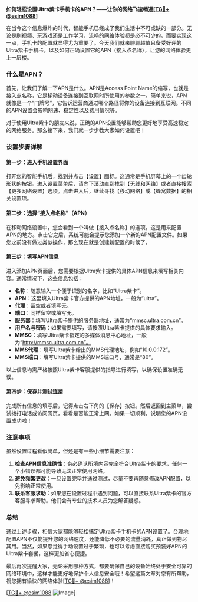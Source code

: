 **如何轻松设置Ultra紫卡手机卡的APN？——让你的网络飞速畅通[[TG💪+ @esim1088](https://t.me/s/esim1088)]**

在当今这个信息爆炸的时代，智能手机已经成了我们生活中不可或缺的一部分。无论是刷视频、玩游戏还是工作学习，流畅的网络体验都是必不可少的。而要实现这一点，手机卡的配置就显得尤为重要了。今天我们就来聊聊超值且备受好评的Ultra紫卡手机卡，以及如何正确设置它的APN（接入点名称），让您的网络体验更上一层楼。

### 什么是APN？

首先，让我们了解一下APN是什么。APN是Access Point Name的缩写，也就是接入点名称，它是移动设备连接到互联网时所使用的参数之一。简单来说，APN就像是一个“门牌号”，它告诉运营商通过哪个路径将你的设备连接到互联网。不同的APN设置会影响网速、稳定性以及费用情况等。

对于使用Ultra紫卡的朋友来说，正确的APN设置能够帮助您更好地享受高速稳定的网络服务。那么接下来，我们就一步步教大家如何设置吧！

### 设置步骤详解

#### 第一步：进入手机设置界面

打开您的智能手机后，找到并点击【设置】图标。这通常是手机屏幕上的一个齿轮形状的按钮。进入设置菜单后，请向下滚动直到找到【无线和网络】或者直接搜索【更多网络设置】选项。点击进入后，继续寻找【移动网络】或【蜂窝数据】的相关设置项。

#### 第二步：选择“接入点名称”（APN）

在移动网络设置中，您会看到一个叫做【接入点名称】的选项。这是用来配置APN的地方。点击它之后，系统可能会提示您添加一个新的APN配置文件。如果您之前没有做过类似操作，那么现在就是创建新配置的时候了。

#### 第三步：填写APN信息

进入添加APN页面后，您需要根据Ultra紫卡提供的具体APN信息来填写相关内容。通常情况下，这些信息包括：

- **名称**：随意输入一个便于识别的名字，比如“Ultra紫卡”。
- **APN**：这里填入Ultra紫卡官方提供的APN地址，一般为“ultra”。
- **代理**：留空或者填写无。
- **端口**：同样留空或填写无。
- **服务器**：填写Ultra紫卡提供的服务器地址，通常为“mmsc.ultra.com.cn”。
- **用户名与密码**：如果需要填写，请按照Ultra紫卡提供的具体要求输入。
- **MMSC**：填写Ultra紫卡指定的多媒体消息中心地址，一般为“http://mmsc.ultra.com.cn”。
- **MMS代理**：填写Ultra紫卡给出的MMS代理地址，例如“10.0.0.172”。
- **MMS端口**：填写Ultra紫卡提供的MMS端口号，通常是“80”。

以上信息均需严格按照Ultra紫卡客服提供的指导进行填写，以确保设置准确无误。

#### 第四步：保存并测试连接

完成所有信息的填写后，记得点击右下角的【保存】按钮。然后返回到主菜单，尝试拨打电话或访问网页，看看是否能正常上网。如果一切顺利，说明您的APN设置成功啦！

### 注意事项

虽然设置过程看似简单，但还是有一些小细节需要注意：

1. **检查APN信息准确性**：务必确认所填内容完全符合Ultra紫卡的要求，任何一个小错误都可能导致无法正常使用网络。
2. **避免频繁更改**：一旦设置完毕并通过测试，尽量不要再随意修改APN配置，以免影响正常使用。
3. **联系客服求助**：如果您在设置过程中遇到问题，可以直接联系Ultra紫卡的官方客服寻求帮助。他们会有专业的技术人员为您解答疑惑。

### 总结

通过上述步骤，相信大家都能够轻松搞定Ultra紫卡手机卡的APN设置了。合理地配置APN不仅能提升您的网络速度，还能降低不必要的流量消耗，真正做到物尽其用。当然，如果您觉得手动设置过于繁琐，也可以考虑直接购买预装好APN的Ultra紫卡套餐，这样更加省心便捷。

最后再次提醒大家，无论采用哪种方式，都要确保自己的设备始终处于安全可靠的网络环境中，这样才能更好地保护个人信息安全哦！希望这篇文章对您有所帮助，祝您拥有愉快的网络体验[[TG💪+ @esim1088](https://t.me/s/esim1088)]！

[[TG💪+ @esim1088](https://t.me/s/esim1088) ![Image](https://i.postimg.cc/4NQfJmqS/Snipaste-2025-05-13-00-14-12.png)]